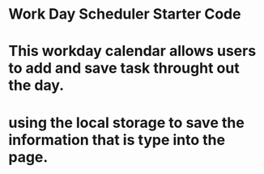 # Work Day Scheduler Starter Code
#   This workday calendar allows users to add and save task throught out the day. 
# using the local storage to save the information that is type into the page.
